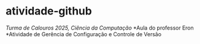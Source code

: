 # atividade-github
_Turma de Calouros 2025, Ciência da Computação_
*Aula do professor Eron
*Atividade de Gerência de Configuração e Controle de Versão 
